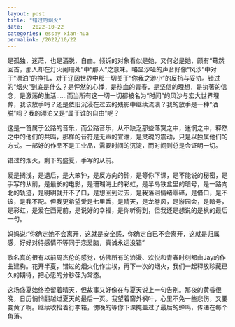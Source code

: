 ```yaml
---
layout: post
title: "错过的烟火"
date:   2022-10-22
categories: essay xian-hua
permalink: /2022/10/22
---
```


是孤独，迷茫，也是洒脱，自由。倾诉的对象看似是她，又何必是她，颇有“蓦然回首，那人却在灯火阑珊处”中“那人”之意味。略显沙哑的声音好像“风沙”中对于“漂泊”的挣扎，对于辽阔世界中那一切关于“你我之渺小”的反抗与妥协。错过的“烟火”到底是什么？是怦然的心悸，是热血的青春，是坚信的理想，是执著的信念，是激荡的生活......而当所有这一切一切都被名为“时间”的风沙与宏大世界埋葬，我该放手吗？还是依旧沉浸在过去的残影中继续流浪？我的放手是一种“洒脱”吗？我的漂泊又是“属于谁的自由”呢？

这是一首属于公路的音乐，而公路音乐，从不缺乏那些落寞之中，迷惘之中，释然之中的他们的共鸣，那样的音符是无声的宣泄，是灵魂的震动，只是以独属他们的方式。一部好的作品不是工业品，需要时间的沉淀，而时间则总是会证明一切。

错过的烟火，剩下的盛夏，手写的从前。

爱是搁浅，是退后，是大笨钟，是反方向的钟，是等你下课，是不能说的秘密，是手写的从前，是最长的电影，是珊瑚海上的彩虹，是半岛铁盒里的暗号，是一路向北的轨迹，是明明就开不了口，是想回到过去，是我落泪情绪零碎，是借口，是不该，是我不配。但我更希望爱是七里香，是晴天，是龙卷风，是游园会，是暗号，是彩虹，是爱在西元前，是说好的幸福，是你听得到，但我还是想说的是枫的最后一句。 　

妈妈说:“你确定她不会离开，这就是安全感，你确定自已不会离开，这就是归属感，好好对待感情不等同于恋爱脑，真诚永远没错”

歌名真的很有以前周杰伦的感觉，仿佛所有的浪漫、欢悦和青春时刻都由Jay的作曲建构。花开半夏，错过的烟火化作尘埃，再下一次的烟火，我们一起释放珍藏已久的期待，把心愿的分秒葆为常态。

这场盛夏始终挽留着晴天，但故事又好像在与夏天说上一句告别。那夜的黄昏很晚，日历悄悄翻越过夏天的最后一页。我望着窗外枫叶，心里不免一些悲伤，又要变黄了啊。继续收拾着行李箱，傍晚的等你下课掩盖过了最后的蝉鸣，传递在每个角落。